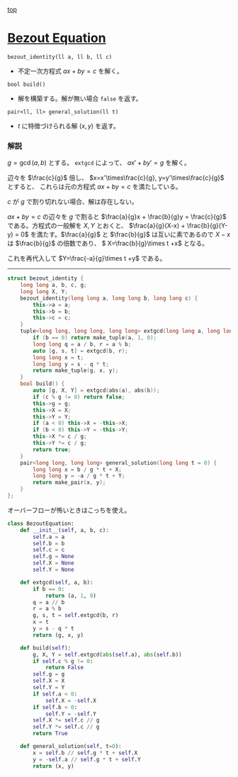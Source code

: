 [top](../README.md)

# [Bezout Equation](./eq.cpp)

`bezout_identity(ll a, ll b, ll c)`
- 不定一次方程式 $ax + by = c$ を解く。

`bool build()`
- 解を構築する。解が無い場合 `false` を返す。

`pair<ll, ll> general_solution(ll t)`
- $t$ に特徴づけられる解 $(x, y)$ を返す。

### 解説

$g=\gcd(a,b)$ とする。
`extgcd` によって、 $ax' + by' = g$ を解く。

辺々を $\frac{c}{g}$ 倍し、 $x=x'\times\frac{c}{g}, y=y'\times\frac{c}{g}$ とすると、
これらは元の方程式 $ax + by = c$ を満たしている。

$c$ が $g$ で割り切れない場合、解は存在しない。

$ax + by = c$ の辺々を $g$ で割ると $\frac{a}{g}x + \frac{b}{g}y = \frac{c}{g}$ である。方程式の一般解を $X,Y$ とおくと、
$\frac{a}{g}(X-x) + \frac{b}{g}(Y-y) = 0$ を満たす。$\frac{a}{g}$ と $\frac{b}{g}$ は互いに素であるので $X-x$ は $\frac{b}{g}$ の倍数であり、
$ X=\frac{b}{g}\times t +x$ となる。

これを再代入して $Y=\frac{-a}{g}\times t +y$ である。

---

```cpp
struct bezout_identity {
    long long a, b, c, g;
    long long X, Y;
    bezout_identity(long long a, long long b, long long c) {
        this->a = a;
        this->b = b;
        this->c = c;
    }
    tuple<long long, long long, long long> extgcd(long long a, long long b) {
        if (b == 0) return make_tuple(a, 1, 0);
        long long q = a / b, r = a % b;
        auto [g, s, t] = extgcd(b, r);
        long long x = t;
        long long y = s - q * t;
        return make_tuple(g, x, y);
    }
    bool build() {
        auto [g, X, Y] = extgcd(abs(a), abs(b));
        if (c % g != 0) return false;
        this->g = g;
        this->X = X;
        this->Y = Y;
        if (a < 0) this->X = -this->X;
        if (b < 0) this->Y = -this->Y;
        this->X *= c / g;
        this->Y *= c / g;
        return true;
    }
    pair<long long, long long> general_solution(long long t = 0) {
        long long x = b / g * t + X;
        long long y = -a / g * t + Y;
        return make_pair(x, y);
    }
};


```

オーバーフローが怖いときはこっちを使え。

```python
class BezoutEquation:
    def __init__(self, a, b, c):
        self.a = a
        self.b = b
        self.c = c
        self.g = None
        self.X = None
        self.Y = None

    def extgcd(self, a, b):
        if b == 0:
            return (a, 1, 0)
        q = a // b
        r = a % b
        g, s, t = self.extgcd(b, r)
        x = t
        y = s - q * t
        return (g, x, y)

    def build(self):
        g, X, Y = self.extgcd(abs(self.a), abs(self.b))
        if self.c % g != 0:
            return False
        self.g = g
        self.X = X
        self.Y = Y
        if self.a < 0:
            self.X = -self.X
        if self.b < 0:
            self.Y = -self.Y
        self.X *= self.c // g
        self.Y *= self.c // g
        return True

    def general_solution(self, t=0):
        x = self.b // self.g * t + self.X
        y = -self.a // self.g * t + self.Y
        return (x, y)
```